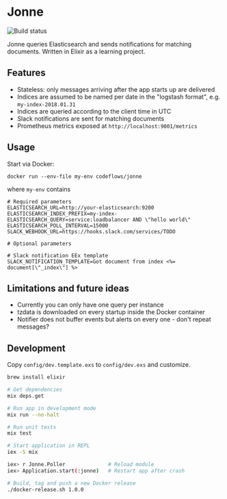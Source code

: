 # Jonne

![Build status](https://api.travis-ci.org/codeflows/jonne.svg?branch=master)

Jonne queries Elasticsearch and sends notifications for matching documents.
Written in Elixir as a learning project.

## Features

- Stateless: only messages arriving after the app starts up are delivered
- Indices are assumed to be named per date in the "logstash format", e.g. `my-index-2018.01.31`
- Indices are queried according to the client time in UTC
- Slack notifications are sent for matching documents
- Prometheus metrics exposed at `http://localhost:9001/metrics`

## Usage

Start via Docker:

`docker run --env-file my-env codeflows/jonne`

where `my-env` contains

```
# Required parameters
ELASTICSEARCH_URL=http://your-elasticsearch:9200
ELASTICSEARCH_INDEX_PREFIX=my-index-
ELASTICSEARCH_QUERY=service:loadbalancer AND \"hello world\"
ELASTICSEARCH_POLL_INTERVAL=15000
SLACK_WEBHOOK_URL=https://hooks.slack.com/services/TODO

# Optional parameters

# Slack notification EEx template
SLACK_NOTIFICATION_TEMPLATE=Got document from index <%= document[\"_index\"] %>
```

## Limitations and future ideas

- Currently you can only have one query per instance
- tzdata is downloaded on every startup inside the Docker container
- Notifier does not buffer events but alerts on every one - don't repeat messages?

## Development

Copy `config/dev.template.exs` to `config/dev.exs` and customize.

```bash
brew install elixir

# Get dependencies
mix deps.get

# Run app in development mode
mix run --no-halt

# Run unit tests
mix test

# Start application in REPL
iex -S mix

iex> r Jonne.Poller              # Reload module
iex> Application.start(:jonne)   # Restart app after crash

# Build, tag and push a new Docker release
./docker-release.sh 1.0.0
```
